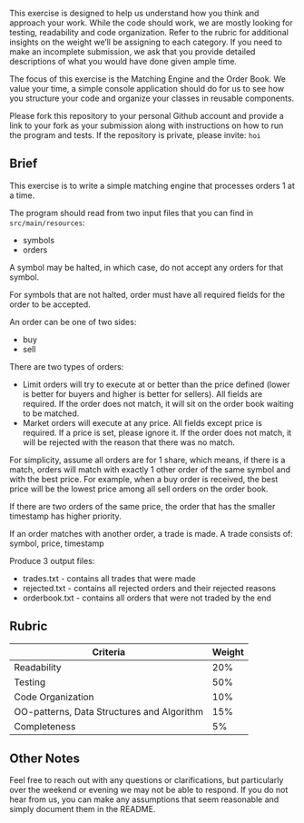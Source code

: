 This exercise is designed to help us understand how you think and approach your work. While the code should work, we are mostly looking for testing, readability and code organization. Refer to the rubric for additional insights on the weight we’ll be assigning to each category. If you need to make an incomplete submission, we ask that you provide detailed descriptions of what you would have done given ample time.

The focus of this exercise is the Matching Engine and the Order Book. We value your time, a simple console application should do for us to see how you structure your code and organize your classes in reusable components.

Please fork this repository to your personal Github account and provide a link to your fork as your submission along with instructions on how to run the program and tests. If the repository is private, please invite:  `hoi`

## Brief
This exercise is to write a simple matching engine that processes orders 1 at a time.

The program should read from two input files that you can find in `src/main/resources`:
- symbols
- orders

A symbol may be halted, in which case, do not accept any orders for that symbol.

For symbols that are not halted, order must have all required fields for the order to be accepted.

An order can be one of two sides:  
- buy
- sell

There are two types of orders:
- Limit orders will try to execute at or better than the price defined (lower is better for buyers and higher is better for sellers). All fields are required. If the order does not match, it will sit on the order book waiting to be matched.
- Market orders will execute at any price. All fields except price is required. If a price is set, please ignore it. If the order does not match, it will be rejected with the reason that there was no match.

For simplicity, assume all orders are for 1 share, which means, if there is a match, orders will match with exactly 1 other order of the same symbol and with the best price. For example, when a buy order is received, the best price will be the lowest price among all sell orders on the order book.

If there are two orders of the same price, the order that has the smaller timestamp has higher priority.

If an order matches with another order, a trade is made. A trade consists of: symbol, price, timestamp

Produce 3 output files:
- trades.txt - contains all trades that were made
- rejected.txt - contains all rejected orders and their rejected reasons
- orderbook.txt - contains all orders that were not traded by the end

## Rubric
Criteria | Weight
---------|--------
Readability | 20%
Testing | 50%
Code Organization | 10%
OO-patterns, Data Structures and Algorithm | 15%
Completeness | 5%

## Other Notes
Feel free to reach out with any questions or clarifications, but particularly over the weekend or evening we may not be able to respond. If you do not hear from us, you can make any assumptions that seem reasonable and simply document them in the README.

